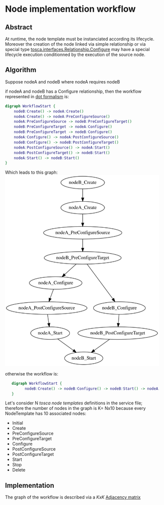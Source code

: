 # Node implementation workflow

## Abstract
At runtime, the node template must be instanciated according its lifecycle.
Moreover the creation of the node linked via simple relationship or via special type [tosca.interfaces.Relationship.Configure](http:docs.oasis-open.org/tosca/TOSCA-Simple-Profile-YAML/v1.0/csd03/TOSCA-Simple-Profile-YAML-v1.0-csd03.html#DEFN_TYPE_ITFC_RELATIONSHIP_CONFIGURE) may have a special lifecycle execution conditionned by the execution of the source node.

## Algorithm
Suppose nodeA and nodeB where nodeA requires nodeB

if nodeA and nodeB has a Configure relationship, then the workflow represented in [dot formalism](http://www.graphviz.org) is:
```dot
digraph WorkflowStart {
    nodeB:Create() -> nodeA:Create()
    nodeA:Create() -> nodeA:PreConfigureSource()
    nodeA:PreConfigureSource -> nodeB:PreConfigureTarget()
    nodeB:PreConfigureTarget -> nodeA:Configure()
    nodeB:PreConfigureTarget -> nodeB:Configure()
    nodeA:Configure() -> nodeA:PostConfigureSource()
    nodeB:Configure() -> nodeB:PostConfigureTarget()
    nodeA:PostConfigureSource() -> nodeA:Start()
    nodeB:PostConfigureTarget() -> nodeB:Start()
    nodeA:Start() -> nodeB:Start()
}
```

Which leads to this graph: ![workflow](./workflow_interfaces_configure.svg)

otherwise the workflow is:
```dot
   digraph WorkflowStart {
         nodeB:Create() -> nodeB:Configure() -> nodeB:Start() -> nodeA:Create() -> nodeA:Configure() -> nodeA:Start()
   }
```

Let's consider N _tosca node templates_ definitions in the service file; therefore the number of nodes in the graph is K= Nx10 because every NodeTemplate has 10 associated nodes:
* Initial
* Create
* PreConfigureSource
* PreConfigureTarget
* Configure
* PostConfigureSource
* PostConfigureTarget
* Start
* Stop
* Delete

## Implementation

The graph of the workflow is described via a _KxK_ [Adjacency matrix](https://en.wikipedia.org/wiki/Adjacency_matrix)


